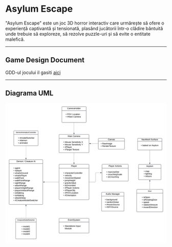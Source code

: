 # **Asylum Escape**

"Asylum Escape" este un joc 3D horror interactiv care urmărește să ofere o experiență captivantă și tensionată, plasând jucătorii într-o clădire bântuită unde trebuie să exploreze, să rezolve puzzle-uri și să evite o entitate malefică.

---

## **Game Design Document**


GDD-ul jocului il gasiti [aici](https://docs.google.com/document/d/1mwbYCyJfk3dXTPHZTqFnW2c_E7UkJhAnfI_YPkPGlUA/edit?usp=sharing)


---

## **Diagrama UML**

![Alt Text](https://github.com/unibuc-cs/software-engineering-product-tech-titans/blob/main/Asylum%20Escape%20UML.png)
